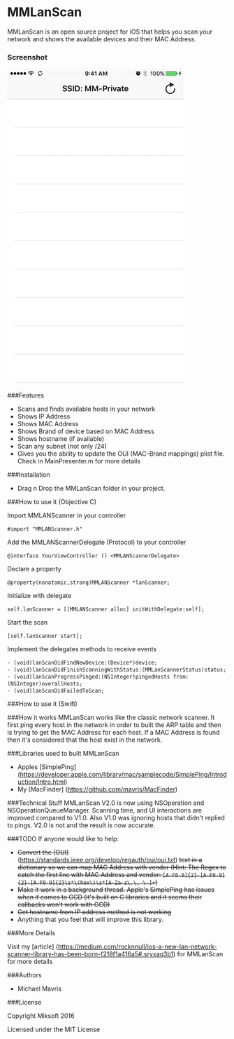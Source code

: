 
MMLanScan
======

MMLanScan is an open source project for iOS that helps you scan your network and shows the available devices and their MAC Address.

### Screenshot
![image](LanScan.gif)

###Features
+ Scans and finds available hosts in your network
+ Shows IP Address
+ Shows MAC Address
+ Shows Brand of device based on MAC Address
+ Shows hostname (if available)
+ Scan any subnet (not only /24)
+ Gives you the ability to update the OUI (MAC-Brand mappings) plist file. Check in MainPresenter.m for more details

###Installation
- Drag n Drop the MMLanScan folder in your project.

###How to use it (Objective C)

Import MMLANScanner in your controller
```
#import "MMLANScanner.h"
```

Add the MMLANScannerDelegate (Protocol) to your controller
```
@interface YourViewController () <MMLANScannerDelegate>
```

Declare a property
```
@property(nonatomic,strong)MMLANScanner *lanScanner;
```

Initialize with delegate
```
self.lanScanner = [[MMLANScanner alloc] initWithDelegate:self];
```

Start the scan
```
[self.lanScanner start];
```

Implement the delegates methods to receive events
```
- (void)lanScanDidFindNewDevice:(Device*)device;
- (void)lanScanDidFinishScanningWithStatus:(MMLanScannerStatus)status;
- (void)lanScanProgressPinged:(NSInteger)pingedHosts from:(NSInteger)overallHosts;
- (void)lanScanDidFailedToScan;
```

###How to use it (Swift)


###How it works
MMLanScan works like the classic network scanner. It first ping every host in the network in order to built the ARP table and then is trying to get the MAC Address for each host. If a MAC Address is found then it's considered that the host exist in the network.

###Libraries used to built MMLanScan
- Apples [SimplePing] (https://developer.apple.com/library/mac/samplecode/SimplePing/Introduction/Intro.html) 
- My [MacFinder] (https://github.com/mavris/MacFinder)

###Technical Stuff
MMLanScan V2.0 is now using NSOperation and NSOperationQueueManager. Scanning time, and UI interactions are improved compared to V1.0. Also V1.0 was ignoring hosts that didn't replied to pings. V2.0 is not and the result is now accurate.

###TODO
If anyone would like to help:
- ~~Convert the [OUI]~~ (https://standards.ieee.org/develop/regauth/oui/oui.txt) ~~text in a dictionary so we can map MAC Address with vendor (Hint: The Regex to catch the first line with MAC Address and vendor: ```[A-F0-9]{2}-[A-F0-9]{2}-[A-F0-9]{2}\s*\(hex\)\s*[A-Za-z\.\, \-]+```)~~
- ~~Make it work in a background thread. Apple's SimplePing has issues when it comes to GCD (it's built on C libraries and it seems their callbacks won't work with GCD)~~
- ~~Get hostname from IP address method is not working~~
- Anything that you feel that will improve this library.

###More Details

Visit my [article] (https://medium.com/rocknnull/ios-a-new-lan-network-scanner-library-has-been-born-f218f1a416a5#.sryxaq3b1) for MMLanScan for more details

###Authors
* Michael Mavris

###License

Copyright Miksoft 2016

Licensed under the MIT License
